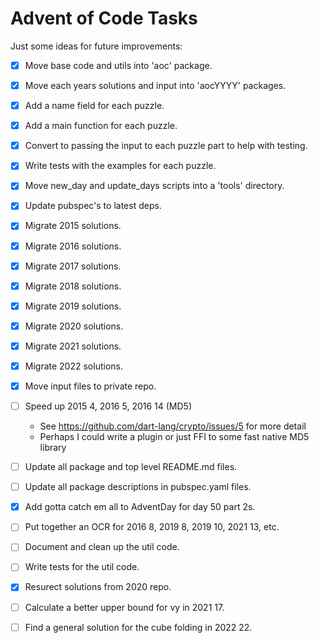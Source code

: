 # Advent of Code Tasks

Just some ideas for future improvements:

 - [x] Move base code and utils into 'aoc' package.
  - [x] Move each years solutions and input into 'aocYYYY' packages.
  - [x] Add a name field for each puzzle.
  - [x] Add a main function for each puzzle.
  - [x] Convert to passing the input to each puzzle part to help with testing.
  - [x] Write tests with the examples for each puzzle.
  - [x] Move new_day and update_days scripts into a 'tools' directory.
  - [x] Update pubspec's to latest deps.
  - [x] Migrate 2015 solutions.
  - [x] Migrate 2016 solutions.
  - [x] Migrate 2017 solutions.
  - [x] Migrate 2018 solutions.
  - [x] Migrate 2019 solutions.
  - [x] Migrate 2020 solutions.
  - [x] Migrate 2021 solutions.
  - [x] Migrate 2022 solutions.

- [x] Move input files to private repo.
- [ ] Speed up 2015 4, 2016 5, 2016 14 (MD5)
  - See https://github.com/dart-lang/crypto/issues/5 for more detail
  - Perhaps I could write a plugin or just FFI to some fast native MD5 library
- [ ] Update all package and top level README.md files.
- [ ] Update all package descriptions in pubspec.yaml files.
- [x] Add gotta catch em all to AdventDay for day 50 part 2s.
- [ ] Put together an OCR for 2016 8, 2019 8, 2019 10, 2021 13, etc.
- [ ] Document and clean up the util code.
- [ ] Write tests for the util code.
- [x] Resurect solutions from 2020 repo.
- [ ] Calculate a better upper bound for vy in 2021 17.
- [ ] Find a general solution for the cube folding in 2022 22.
